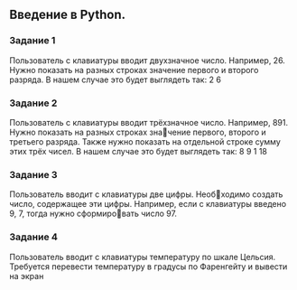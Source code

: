 ## Введение в Python.

### Задание 1
Пользователь с клавиатуры вводит двухзначное число. Например, 26. Нужно показать на разных строках значение первого и второго разряда. В нашем случае это будет выглядеть так:
2
6

### Задание 2
Пользователь с клавиатуры вводит трёхзначное число. Например, 891. Нужно показать на разных строках значение первого, второго и третьего разряда. Также нужно показать на отдельной строке сумму этих трёх чисел. В нашем случае это будет выглядеть так:
8
9
1
18

### Задание 3
Пользователь вводит с клавиатуры две цифры. Необходимо создать число, содержащее эти цифры. Например, если с клавиатуры введено 9, 7, тогда нужно сформировать число 97.

### Задание 4
Пользователь вводит с клавиатуры температуру по шкале Цельсия. Требуется перевести температуру в градусы по Фаренгейту и вывести на экран
